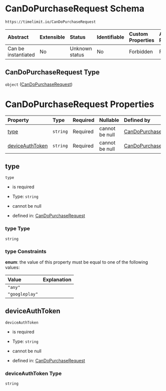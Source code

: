 # CanDoPurchaseRequest Schema

```txt
https://timelimit.io/CanDoPurchaseRequest
```



| Abstract            | Extensible | Status         | Identifiable | Custom Properties | Additional Properties | Access Restrictions | Defined In                                                                                  |
| :------------------ | :--------- | :------------- | :----------- | :---------------- | :-------------------- | :------------------ | :------------------------------------------------------------------------------------------ |
| Can be instantiated | No         | Unknown status | No           | Forbidden         | Forbidden             | none                | [CanDoPurchaseRequest.schema.json](CanDoPurchaseRequest.schema.json "open original schema") |

## CanDoPurchaseRequest Type

`object` ([CanDoPurchaseRequest](candopurchaserequest.md))

# CanDoPurchaseRequest Properties

| Property                            | Type     | Required | Nullable       | Defined by                                                                                                                                         |
| :---------------------------------- | :------- | :------- | :------------- | :------------------------------------------------------------------------------------------------------------------------------------------------- |
| [type](#type)                       | `string` | Required | cannot be null | [CanDoPurchaseRequest](candopurchaserequest-properties-type.md "https://timelimit.io/CanDoPurchaseRequest#/properties/type")                       |
| [deviceAuthToken](#deviceauthtoken) | `string` | Required | cannot be null | [CanDoPurchaseRequest](candopurchaserequest-properties-deviceauthtoken.md "https://timelimit.io/CanDoPurchaseRequest#/properties/deviceAuthToken") |

## type



`type`

* is required

* Type: `string`

* cannot be null

* defined in: [CanDoPurchaseRequest](candopurchaserequest-properties-type.md "https://timelimit.io/CanDoPurchaseRequest#/properties/type")

### type Type

`string`

### type Constraints

**enum**: the value of this property must be equal to one of the following values:

| Value          | Explanation |
| :------------- | :---------- |
| `"any"`        |             |
| `"googleplay"` |             |

## deviceAuthToken



`deviceAuthToken`

* is required

* Type: `string`

* cannot be null

* defined in: [CanDoPurchaseRequest](candopurchaserequest-properties-deviceauthtoken.md "https://timelimit.io/CanDoPurchaseRequest#/properties/deviceAuthToken")

### deviceAuthToken Type

`string`
